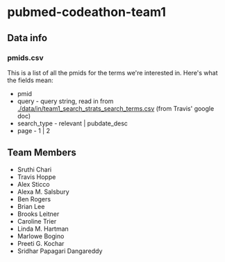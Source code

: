 # pubmed-codeathon-team1

## Data info

### pmids.csv

This is a list of all the pmids for the terms we're interested in. Here's what the fields mean:

* pmid
* query - query string, read in from [./data/in/team1_search_strats_search_terms.csv](data/in/team1_search_strats_search_terms.csv) (from Travis' google doc)
* search_type - relevant | pubdate_desc
* page - 1 | 2

## Team Members

* Sruthi Chari
* Travis Hoppe
* Alex Sticco
* Alexa M. Salsbury
* Ben Rogers
* Brian Lee
* Brooks Leitner
* Caroline Trier
* Linda M. Hartman
* Marlowe Bogino
* Preeti G. Kochar
* Sridhar Papagari Dangareddy
